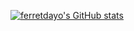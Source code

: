 [![ferretdayo's GitHub stats](https://github-readme-stats.vercel.app/api?username=ferretdayo)](https://github.com/ferretdayo/github-readme-stats)
